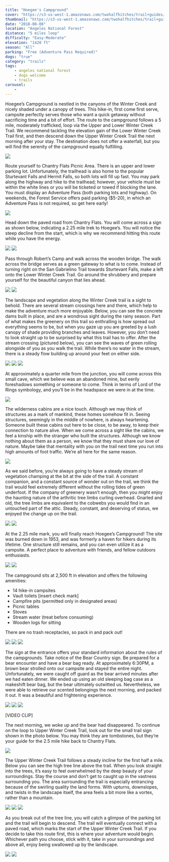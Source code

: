 ```yaml
---
title: "Hoegee's Campground"
cover: "https://s3-us-west-1.amazonaws.com/twohalfhitches/trail+guides/Hoegees/_J8A5530.jpg"
thumbnail: "https://s3-us-west-1.amazonaws.com/twohalfhitches/trail+guides/Hoegees/thumbnail.jpeg"
date: "2018-08-08"
location: "Angeles National Forest"
distance: "5 miles loop"
difficulty: "Easy-Moderate"
elevation: "1420 ft"
season: "All"
parking: "Free (Adventure Pass Required)"
dogs: "true"
category: "trails"
tags:
    - angeles national forest
    - dogs welcome
    - trails
carousel:
    - 
---
```


Hoegee’s Campground is nestled in the canyons of the Winter Creek and nicely shaded under a canopy of trees. This hike-in, first come first serve, campsite perfectly serves those who want a quick getaway without sacrificing time and a bit of effort. The route to the campground follows a 5 mile, moderately trafficked, loop via the Upper and Lower Winter Creek Trail. We recommend tackling the elevation gain of the Lower Winter Creek Trail first, and then descend down the Upper Winter Creek Trail the next morning after your stay. The destination does not offer a waterfall, but you will find the serenity of the campground equally fulfilling.

![](https://s3-us-west-1.amazonaws.com/twohalfhitches/trail+guides/Hoegees/_J8A5523.jpg)

Route yourself to Chantry Flats Picnic Area. There is an upper and lower parking lot. Unfortunately, the trailhead is also home to the popular Sturtevant Falls and Hermit Falls, so both lots will fill up fast. You may park along the highway and hike to the trailhead; however, your vehicle must be within the white lines or you will be ticketed or towed if blocking the lane. You must display an Adventure Pass (both parking lots and highway). On weekends, the Forest Service offers paid parking ($5-20), in which an Adventure Pass is not required, so get here early!

![](https://s3-us-west-1.amazonaws.com/twohalfhitches/trail+guides/Hoegees/_J8A5435.jpg)

Head down the paved road from Chantry Flats. You will come across a sign as shown below, indicating a 2.25 mile trek to Hoegee’s. You will notice the steep decline from the start, which is why we recommend hitting this route while you have the energy.

![](https://s3-us-west-1.amazonaws.com/twohalfhitches/trail+guides/Hoegees/_J8A5443.jpg)
![](https://s3-us-west-1.amazonaws.com/twohalfhitches/trail+guides/Hoegees/_J8A5437.jpg)

Pass through Robert’s Camp and walk across the wooden bridge. The walk across the bridge serves as a green gateway to what is to come. Instead of turning right on the San Gabrielino Trail towards Sturtevant Falls, make a left onto the Lower Winter Creek Trail. Go around the shrubbery and prepare yourself for the beautiful canyon that lies ahead.

![](https://s3-us-west-1.amazonaws.com/twohalfhitches/trail+guides/Hoegees/_J8A5448.jpg)
![](https://s3-us-west-1.amazonaws.com/twohalfhitches/trail+guides/Hoegees/_J8A5450.jpg)

The landscape and vegetation along the Winter Creek trail is a sight to behold. There are several stream crossings here and there, which help to make the adventure much more enjoyable. Below, you can see the concrete dams built in place, and are a wondrous sight during the rainy season. Part of what makes the greenery on this trail so enthralling is how spread out everything seems to be, but when you gaze up you are greeted by a lush canopy of shade providing branches and leaves. However, you don’t need to look straight up to be surprised by what this trail has to offer. After the stream crossing (pictured below), you can see the waves of green rolling alongside of you as you walk the trail. While there’s no water in the stream, there is a steady flow building up around your feet on either side.

![](https://s3-us-west-1.amazonaws.com/twohalfhitches/trail+guides/Hoegees/_J8A5501.jpg)
![](https://s3-us-west-1.amazonaws.com/twohalfhitches/trail+guides/Hoegees/_J8A5475.jpg)
![](https://s3-us-west-1.amazonaws.com/twohalfhitches/trail+guides/Hoegees/_J8A5494.jpg)

At approximately a quarter mile from the junction, you will come across this small cave, which we believe was an abandoned mine, but eerily foreshadows something or someone to come. Think in terms of Lord of the Rings symbology, and you’ll be in the headspace we were in at the time. 

![](https://s3-us-west-1.amazonaws.com/twohalfhitches/trail+guides/Hoegees/_J8A5465.jpg)

The wilderness cabins are a nice touch. Although we may think of structures as a mark of mankind, these homes somehow fit in. Seeing structures, seemingly in the middle of nowhere, is always heartening. Someone built these cabins out here to be close, to be away, to keep their connection to nature alive. When we come across a sight like the cabins, we feel a kinship with the stranger who built the structures. Although we know nothing about them as a person, we know that they must share our love of nature. Maybe take that mentality with you on the trail next time you run into high amounts of foot traffic. We’re all here for the same reason.

![](https://s3-us-west-1.amazonaws.com/twohalfhitches/trail+guides/Hoegees/_J8A5480.jpg)

As we said before, you’re always going to have a steady stream of vegetation champing at the bit at the side of the trail. A constant companion, and a constant source of wonder out on the trail, we think the trail would feel extremely different without the rolling tides of green underfoot. If the company of greenery wasn’t enough, then you might enjoy the haunting nature of the arthritic tree limbs curling overhead. Gnarled and old, the tree limbs are equivalent to the cobwebs you would find in an untouched part of the attic. Steady, constant, and deserving of status, we enjoyed the change up on the trail.

![](https://s3-us-west-1.amazonaws.com/twohalfhitches/trail+guides/Hoegees/_J8A5462.jpg)
![](https://s3-us-west-1.amazonaws.com/twohalfhitches/trail+guides/Hoegees/_J8A5491.jpg)

At the 2.25 mile mark, you will finally reach Hoegee’s Campground! The site was burned down in 1953, and was formerly a haven for hikers during its lifetime. One structure still remains, and you can even utilize it as a campsite. A perfect place to adventure with friends, and fellow outdoors enthusiasts.

![](https://s3-us-west-1.amazonaws.com/twohalfhitches/trail+guides/Hoegees/_J8A5511.jpg)
![](https://s3-us-west-1.amazonaws.com/twohalfhitches/trail+guides/Hoegees/_J8A5512.jpg)

The campground sits at 2,500 ft in elevation and offers the following amenities:

- 14 hike-in campsites
- Vault toilets [insert check mark]
- Campfire pits (permitted only in designated areas)
- Picnic tables 
- Stoves
- Stream water (treat before consuming)
- Wooden logs for sitting

There are no trash receptacles, so pack in and pack out!

![](https://s3-us-west-1.amazonaws.com/twohalfhitches/trail+guides/Hoegees/_J8A5515.jpg)
![](https://s3-us-west-1.amazonaws.com/twohalfhitches/trail+guides/Hoegees/_J8A5524.jpg)
![](https://s3-us-west-1.amazonaws.com/twohalfhitches/trail+guides/Hoegees/_J8A5538.jpg)

The sign at the entrance offers your standard information about the rules of the campgrounds. Take notice of the Bear Country sign. Be prepared for a bear encounter and have a bear bag ready. At approximately 6:30PM, a brown bear strolled onto our campsite and stayed the entire night. Unfortunately, we were caught off guard as the bear arrived minutes after we had eaten dinner. We ended up using an old sleeping bag case as a makeshift bear bag, but the bear ultimately outwitted us. Nevertheless, we were able to retrieve our scented belongings the next morning, and packed it out. It was a beautiful and frightening experience.

![](https://s3-us-west-1.amazonaws.com/twohalfhitches/trail+guides/Hoegees/_J8A5513.jpg)
![](https://s3-us-west-1.amazonaws.com/twohalfhitches/trail+guides/Hoegees/_J8A5536a.jpg)
![](https://s3-us-west-1.amazonaws.com/twohalfhitches/trail+guides/Hoegees/_J8A5541.jpg)

[VIDEO CLIP]

The next morning, we woke up and the bear had disappeared. To continue on the loop to Upper Winter Creek Trail, look out for the small trail sign shown in the photo below. You may think they are tombstones, but they’re your guide for the 2.5 mile hike back to Chantry Flats.

![](https://s3-us-west-1.amazonaws.com/twohalfhitches/trail+guides/Hoegees/_J8A5544.jpg)

The Upper Winter Creek Trail follows a steady incline for the first half a mile. Below you can see the high tree line above the trail. When you look straight into the trees, it’s easy to feel overwhelmed by the deep beauty of your surroundings. Stay the course and don’t get to caught up in the vastness surrounding you. The area surrounding the trail is especially entrancing because of the swirling quality the land forms. With upturns, downslopes, and twists in the landscape itself, the area feels a bit more like a vortex, rather than a mountain. 

![](https://s3-us-west-1.amazonaws.com/twohalfhitches/trail+guides/Hoegees/_J8A5557.jpg)
![](https://s3-us-west-1.amazonaws.com/twohalfhitches/trail+guides/Hoegees/_J8A5560.jpg)
![](https://s3-us-west-1.amazonaws.com/twohalfhitches/trail+guides/Hoegees/_J8A5569.jpg)

As you break out of the tree line, you will catch a glimpse of the parking lot and the trail will begin to descend. The trail will eventually connect with a paved road, which marks the start of the Upper Winter Creek Trail. If you decide to take this route first, this is where your adventure would begin. Whichever path you choose, stick with it, take in your surroundings and above all, enjoy being swallowed up by the landscape. 

![](https://s3-us-west-1.amazonaws.com/twohalfhitches/trail+guides/Hoegees/_J8A5574.jpg)
![](https://s3-us-west-1.amazonaws.com/twohalfhitches/trail+guides/Hoegees/_J8A5584.jpg)
